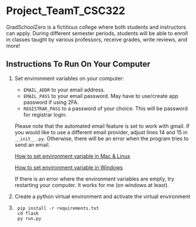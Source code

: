 # Project_TeamT_CSC322
GradSchoolZero is a fictitious college where both students and instructors can apply. 
During different semester periods, students will be able to enroll in classes taught by various professors, receive grades, write reviews, and more!

## Instructions To Run On Your Computer
1. Set environment variables on your computer:
    - `EMAIL_ADDR` to your email address.
    - `EMAIL_PASS` to your email password. May have to use/create app password if using 2FA.
    - `REGISTRAR_PASS` to a password of your choice. This will be password for registrar login.
    
    Please note that the automated email feature is set to work with gmail. If you would like to use a different email provider, adjust lines 14 and 15 in `__init__.py`. Otherwise, there will be an error when the program tries to send an email. 

    [How to set environment variable in Mac & Linux](https://www.youtube.com/watch?v=5iWhQWVXosU&t=51s)

    [How to set environment variable in Windows](https://www.youtube.com/watch?v=IolxqkL7cD8)

    If there is an error where the environment variables are empty, try restarting your computer. It works for me (on windows at least).
2. Create a python virtual environment and activate the virtual environment
3. ```Shell
    pip install -r requirements.txt
    cd flask
    py run.py
    ```

